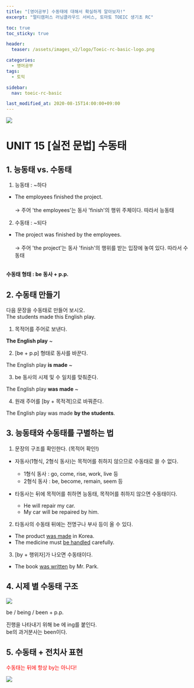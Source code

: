 ```yaml
---
title: "[영어공부] 수동태에 대해서 확실하게 알아보자!"
excerpt: "멀티캠퍼스 러닝클라우드 서비스, 토마토 TOEIC 생기초 RC"

toc: true
toc_sticky: true

header:
  teaser: /assets/images_v2/logo/Toeic-rc-basic-logo.png

categories:
  - 영어공부
tags:
  - 토익

sidebar:
  nav: toeic-rc-basic

last_modified_at: 2020-08-15T14:00:00+09:00
---
```

![](https://eliotjang.github.io/assets/images_v2/logo/Toeic-rc-basic-logo.png)

# UNIT 15 [실전 문법] 수동태

## 1. 능동태 vs. 수동태

1) 능동태 : ~하다

- The employees finished the project.  
<br/>→ 주어 'the employees'는 동사 'finish'의 행위 주체이다. 따라서 능동태  

2) 수동태 : ~되다

- The project was finished by the employees.  
<br/>→ 주어 'the project'는 동사 'finish'의 행위를 받는 입장에 놓여 있다. 따라서 수동태  

<br/>**수동태 형태 : be 동사 + p.p.**

## 2. 수동태 만들기

다음 문장을 수동태로 만들어 보시오.  
The students made this English play.  

1) 목적어를 주어로 보낸다.  

**The English play** ~  

2) [be + p.p] 형태로 동사를 바꾼다.  

The English play **is made** ~  

3) be 동사의 시제 및 수 일치를 맞춰준다.  

The English play **was made** ~  

4) 원래 주어를 [by + 목적격]으로 바꿔준다.  

The English play was made **by the students**.

## 3. 능동태와 수동태를 구별하는 법

1) 문장의 구조를 확인한다. (목적어 확인!)

- 자동사(1형식, 2형식 동사)는 목적어를 취하지 않으므로 수동태로 쓸 수 없다.
  - 1형식 동사 : go, come, rise, work, live 등
  - 2형식 동사 : be, become, remain, seem 등

- 타동사는 뒤에 목적어를 취하면 능동태, 목적어를 취하지 않으면 수동태이다.
  - He will repair my car.
  - My car will be repaired by him.

2) 타동사의 수동태 뒤에는 전명구나 부사 등이 올 수 있다.

- The product <u>was made</u> in Korea.
- The medicine must <u>be handled</u> carefully.

3) [by + 행위자]가 나오면 수동태이다.

- The book <u>was written</u> by Mr. Park.

## 4. 시제 별 수동태 구조

![](https://eliotjang.github.io/assets/images_v2/english-learning/toeic-rc-basic/unit15/Picture1.png)  

be / being / been + p.p.  

진행을 나타내기 위해 be 에 ing를 붙인다.  
be의 과거분사는 been이다.

## 5. 수동태 + 전치사 표현

<span style="color:red">수동태는 뒤에 항상 by는 아니다!</span>

![](https://eliotjang.github.io/assets/images_v2/english-learning/toeic-rc-basic/unit15/Picture2.png)